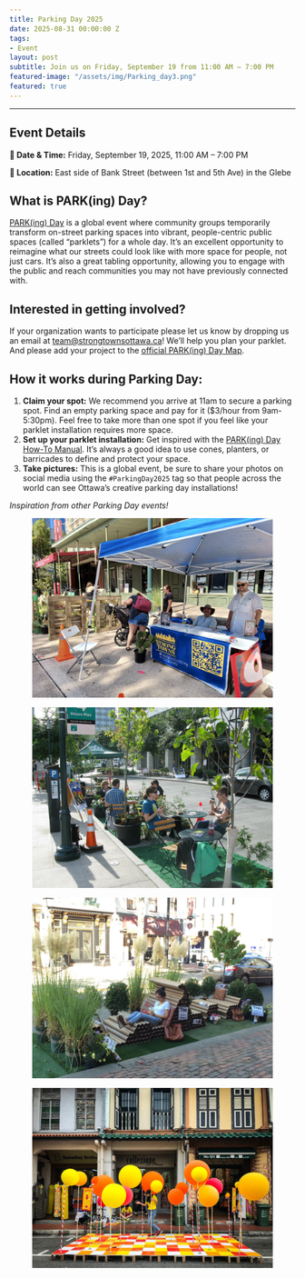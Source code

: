 ```yaml
---
title: Parking Day 2025
date: 2025-08-31 00:00:00 Z
tags:
- Event
layout: post
subtitle: Join us on Friday, September 19 from 11:00 AM – 7:00 PM
featured-image: "/assets/img/Parking_day3.png"
featured: true
---
```


-------------

## Event Details

**📅 Date & Time:** Friday, September 19, 2025, 11:00 AM – 7:00 PM

**📍 Location:** East side of Bank Street (between 1st and 5th Ave) in the Glebe

## What is PARK(ing) Day?

[PARK(ing) Day](https://www.myparkingday.org/) is a global event where community groups temporarily transform on-street parking spaces into vibrant, people-centric public spaces (called “parklets”) for a whole day. It’s an excellent opportunity to reimagine what our streets could look like with more space for people, not just cars. It’s also a great tabling opportunity, allowing you to engage with the public and reach communities you may not have previously connected with.

## Interested in getting involved?

If your organization wants to participate please let us know by dropping us an email at [team@strongtownsottawa.ca](mailto:team@strongtownsottawa.ca)! We’ll help you plan your parklet. And please add your project to the [official PARK(ing) Day Map](https://docs.google.com/forms/d/e/1FAIpQLSe-UPTeIgh233ye9S6KQev7dZRYF0zAKC3uiThVRJeVtqP1Kw/viewform?usp=dialog).

## How it works during Parking Day:

1.  **Claim your spot:** We recommend you arrive at 11am to secure a parking spot. Find an empty parking space and pay for it ($3/hour from 9am-5:30pm). Feel free to take more than one spot if you feel like your parklet installation requires more space.
2.  **Set up your parklet installation:** Get inspired with the [PARK(ing) Day How-To Manual](https://www.myparkingday.org/how-to). It’s always a good idea to use cones, planters, or barricades to define and protect your space.
3.  **Take pictures:** This is a global event, be sure to share your photos on social media using the `#ParkingDay2025` tag so that people across the world can see Ottawa’s creative parking day installations!

*Inspiration from other Parking Day events!*

<div class="row">
    <div class="col-md-6 mb-4"> <!-- Added mb-4 here -->
        <figure>
            <img src="/assets/img/dsafasdfasf.png" alt="Flea market at Landsdowne" class="img-fluid">
        </figure>
    </div>
    <div class="col-md-6 mb-4"> <!-- Added mb-4 here -->
        <figure>
            <img src="/assets/img/finishedParklet_Seattle.jpg" alt="Flea market at Landsdowne" class="img-fluid">
        </figure>
    </div>
    <div class="col-md-6 mb-4"> <!-- Added mb-4 here -->
        <figure>
            <img src="/assets/img/Parking-Day-2015_DC.jpg" alt="Farmer's market at Landsdowne" class="img-fluid">
        </figure>
    </div>
    <div class="col-md-6 mb-4"> <!-- Added mb-4 here -->
        <figure>
            <img src="/assets/img/Parking-Day-Singapore-2018.jpg" alt="Farmer's market at Landsdowne" class="img-fluid">
        </figure>
    </div>
</div>